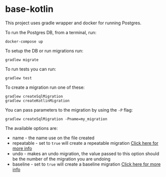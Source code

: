 # base-kotlin

This project uses gradle wrapper and docker for running Postgres.

To run the Postgres DB, from a terminal, run:

```
docker-compose up
```  

To setup the DB or run migrations run:

```
gradlew migrate
```

To run tests you can run:

```
gradlew test
```

To create a migration run one of these:

```
gradlew createSqlMigration
gradlew createKotlinMigration
```

You can pass parameters to the migration by using the `-P` flag:

```
gradlew createSqlMigration -Pname=my_migration
```

The available options are:

* name - the name use on the file created
* repeatable - set to `true` will create a repeatable
  migration [Click here for more info](https://flywaydb.org/documentation/tutorials/repeatable)
* undo - makes an undo migration, the value passed to this option should be the number of the migration you are undoing
* baseline - set to `true` will create a baseline
  migration [Click here for more info](https://flywaydb.org/documentation/concepts/baselinemigrations)